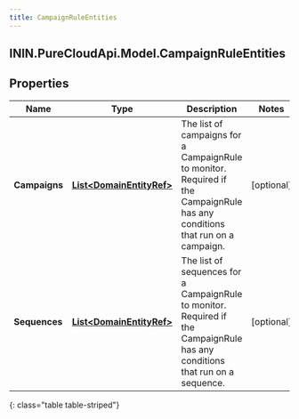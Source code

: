 ```yaml
---
title: CampaignRuleEntities
---
```

## ININ.PureCloudApi.Model.CampaignRuleEntities

## Properties

|Name | Type | Description | Notes|
|------------ | ------------- | ------------- | -------------|
| **Campaigns** | [**List&lt;DomainEntityRef&gt;**](DomainEntityRef.html) | The list of campaigns for a CampaignRule to monitor. Required if the CampaignRule has any conditions that run on a campaign. | [optional] |
| **Sequences** | [**List&lt;DomainEntityRef&gt;**](DomainEntityRef.html) | The list of sequences for a CampaignRule to monitor. Required if the CampaignRule has any conditions that run on a sequence. | [optional] |
{: class="table table-striped"}


